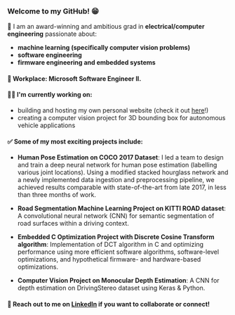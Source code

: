 ### Welcome to my GitHub! 😁

👋 I am an award-winning and ambitious grad in **electrical/computer engineering** passionate about:
- **machine learning (specifically computer vision problems)**
- **software engineering**
- **firmware engineering and embedded systems**

#### 💼 Workplace: Microsoft Software Engineer II.

#### 👨‍💻 I'm currently working on:
- building and hosting my own personal website (check it out [here](https://www.robertkl.com)!)
- creating a computer vision project for 3D bounding box for autonomous vehicle applications

#### ✅ Some of my most exciting projects include:
- **Human Pose Estimation on COCO 2017 Dataset**:
I led a team to design and train a deep neural network for human pose estimation (labelling various joint locations). Using a modified stacked hourglass network and a newly implemented data ingestion and preprocessing pipeline, we achieved results comparable with state-of-the-art from late 2017, in less than three months of work.

- **Road Segmentation Machine Learning Project on KITTI ROAD dataset**:
A convolutional neural network (CNN) for semantic segmentation of road surfaces within a driving context.

- **Embedded C Optimization Project with Discrete Cosine Transform algorithm**:
Implementation of DCT algorithm in C and optimizing performance using more efficient software algorithms, software-level optimizations, and hypothetical firmware- and hardware-based optimizations.

- **Computer Vision Project on Monocular Depth Estimation**:
A CNN for depth estimation on DrivingStereo dataset using Keras & Python.

#### 📝 Reach out to me on [LinkedIn](https://www.linkedin.com/in/robert-k-lee/) if you want to collaborate or connect!

<!--
**robertklee/robertklee** is a ✨ _special_ ✨ repository because its `README.md` (this file) appears on your GitHub profile.

Here are some ideas to get you started:

- 🔭 I’m currently working on ...
- 🌱 I’m currently learning ...
- 👯 I’m looking to collaborate on ...
- 🤔 I’m looking for help with ...
- 💬 Ask me about ...
- 📫 How to reach me: ...
- 😄 Pronouns: ...
- ⚡ Fun fact: ...
-->
